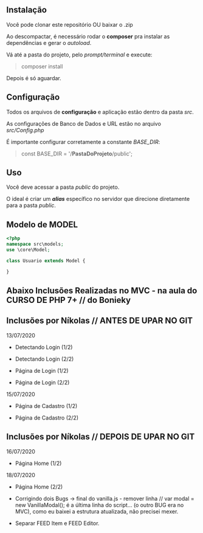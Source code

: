 ## Instalação
Você pode clonar este repositório OU baixar o .zip

Ao descompactar, é necessário rodar o **composer** pra instalar as dependências e gerar o *autoload*.

Vá até a pasta do projeto, pelo *prompt/terminal* e execute:
> composer install

Depois é só aguardar.

## Configuração
Todos os arquivos de **configuração** e aplicação estão dentro da pasta *src*.

As configurações de Banco de Dados e URL estão no arquivo *src/Config.php*

É importante configurar corretamente a constante *BASE_DIR*:
> const BASE_DIR = '/**PastaDoProjeto**/public';

## Uso
Você deve acessar a pasta *public* do projeto.

O ideal é criar um ***alias*** específico no servidor que direcione diretamente para a pasta *public*.

## Modelo de MODEL
```php
<?php
namespace src\models;
use \core\Model;

class Usuario extends Model {

}
```
## Abaixo Inclusões Realizadas no MVC - na aula do CURSO DE PHP 7+ // do Bonieky

## Inclusões por Níkolas // ANTES DE UPAR NO GIT

13/07/2020
- Detectando Login (1/2)

- Detectando Login (2/2)

- Página de Login (1/2)

- Página de Login (2/2)

15/07/2020
- Página de Cadastro (1/2)

- Página de Cadastro (2/2)

## Inclusões por Níkolas // DEPOIS DE UPAR NO GIT

16/07/2020
- Página Home (1/2)

18/07/2020
- Página Home (2/2)

- Corrigindo dois Bugs -> final do vanilla.js - remover linha // var modal = new VanillaModal();
é a última linha do script... (o outro BUG era no MVC), como eu baixei a estrutura atualizada, não precisei mexer.

- Separar FEED Item e FEED Editor.